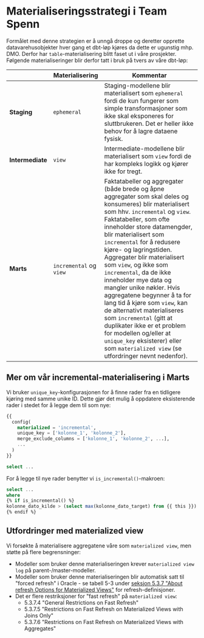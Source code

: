 # Materialiseringsstrategi i Team Spenn

Formålet med denne strategien er å unngå droppe og deretter opprette datavarehusobjekter hver gang et dbt-løp kjøres da dette er ugunstig mhp. DMO. Derfor har `table`-materialisering blitt faset ut i våre prosjekter. Følgende materialiseringer blir derfor tatt i bruk på tvers av våre dbt-løp:

|                  | Materialisering         | Kommentar                                                                                                                                                                                                                                                                                                                                                                                                                                                                                                                                                                                                                                                                                |
|------------------|-------------------------|------------------------------------------------------------------------------------------------------------------------------------------------------------------------------------------------------------------------------------------------------------------------------------------------------------------------------------------------------------------------------------------------------------------------------------------------------------------------------------------------------------------------------------------------------------------------------------------------------------------------------------------------------------------------------------------|
| **Staging**      | `ephemeral`             | Staging-modellene blir materialisert som `ephemeral` fordi de kun fungerer som simple transformasjoner som ikke skal eksponeres for sluttbrukeren. Det er heller ikke behov for å lagre dataene fysisk.                                                                                                                                                                                                                                                                                                                                                                                                                                                                                  |
| **Intermediate** | `view`                  | Intermediate-modellene blir materialisert som `view` fordi de har kompleks logikk og kjører ikke for tregt.                                                                                                                                                                                                                                                                                                                                                                                                                                                                                                                                                                              |
| **Marts**        | `incremental` og `view` | Faktatabeller og aggregater (både brede og åpne aggregater som skal deles og konsumeres) blir materialisert som hhv. `incremental` og `view`. Faktatabeller, som ofte inneholder store datamengder, blir materialisert som `incremental` for å redusere kjøre- og lagringstiden. Aggregater blir materialisert som `view`, og ikke som `incremental`, da de ikke inneholder mye data og mangler unike nøkler. Hvis aggregatene begynner å ta for lang tid å kjøre som `view`, kan de alternativt materialiseres som `incremental` (gitt at duplikater ikke er et problem for modellen og/eller at `unique_key` eksisterer) eller som `materialized view` (se utfordringer nevnt nedenfor). |  

## Mer om vår incremental-materialisering i Marts

Vi bruker `unique_key`-konfigurasjonen for å finne rader fra en tidligere kjøring med samme unike ID. Dette gjør det mulig å oppdatere eksisterende rader i stedet for å legge dem til som nye:

```sql
{{
  config(
    materialized = 'incremental',
    unique_key = ['kolonne_1', 'kolonne_2'],
    merge_exclude_columns = ['kolonne_1', 'kolonne_2', ...],
    ...
  )
}}

select ...
```
For å legge til nye rader benytter vi `is_incremental()`-makroen:
```sql
select ...
where 
{% if is_incremental() %}
kolonne_dato_kilde > (select max(kolonne_dato_target) from {{ this }})
{% endif %}
```

## Utfordringer med materialized view

Vi forsøkte å materialisere aggregatene våre som `materialized view`, men støtte på flere begrensninger:
- Modeller som bruker denne materialiseringen krever `materialized view log` på parent-/master-modeller.
- Modeller som bruker denne materialiseringen blir automatisk satt til "forced refresh" i Oracle - se tabell 5-3 under [seksjon 5.3.7 "About refresh Options for Materialized Views"](https://docs.oracle.com/en/database/oracle/oracle-database/12.2/dwhsg/basic-materialized-views.html#GUID-11109A1B-1E8A-4F10-9BB3-DEB4D1AAEC36) for refresh-definisjoner.
- Det er flere restriksjoner for "fast refresh" på `materialized view`:
  - 5.3.7.4 "General Restrictions on Fast Refresh"
  - 5.3.7.5 "Restrictions on Fast Refresh on Materialized Views with Joins Only"
  - 5.3.7.6 "Restrictions on Fast Refresh on Materialized Views with Aggregates"